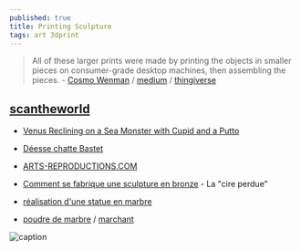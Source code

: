 ```yaml
---
published: true
title: Printing Sculpture
tags: art 3dprint
---
```

> All of these larger prints were made by printing the objects in smaller pieces on consumer-grade desktop machines, then assembling the pieces. - [Cosmo Wenman](https://cosmowenman.com/) / [medium](https://medium.com/@CosmoWenman/3d-printing-3d-capture-and-opportunities-for-design-custodians-7985097d2ac4) / [thingiverse](https://www.thingiverse.com/thing:196037)

## [scantheworld](https://www.myminifactory.com/scantheworld/)
- [Venus Reclining on a Sea Monster with Cupid and a Putto](https://www.thingiverse.com/thing:24263)
- [Déesse chatte Bastet ](https://ateliersartmuseesnationaux.fr/fr/sculptures/RE000037?guid=614a58682d82c)
- [ARTS-REPRODUCTIONS.COM](http://www.arts-reproductions.com/posts/34-copies-et-reproductions-de-sculptures-statues-bustes-et-statuettes-sur-mesure)
- [Comment se fabrique une sculpture en bronze](https://www.royaldecorations.fr/comment-se-fabrique-une-sculpture-en-bronze) - La "cire perdue"
- [réalisation d'une statue en marbre](https://www.youtube.com/watch?v=H5a7oln81hI)

- [poudre de marbre](https://www.rolandcoster.com/marbre/comment-utiliser-de-la-poudre-de-marbre.html) / [marchant](http://www.lamarchandecouleurs.com/Les-poudres-et-granules-de-marbre-10-1-59.html)

![caption](https://miro.medium.com/max/1400/1*W_A3tqlt1IfzxvKWvDQJ0w.jpeg)